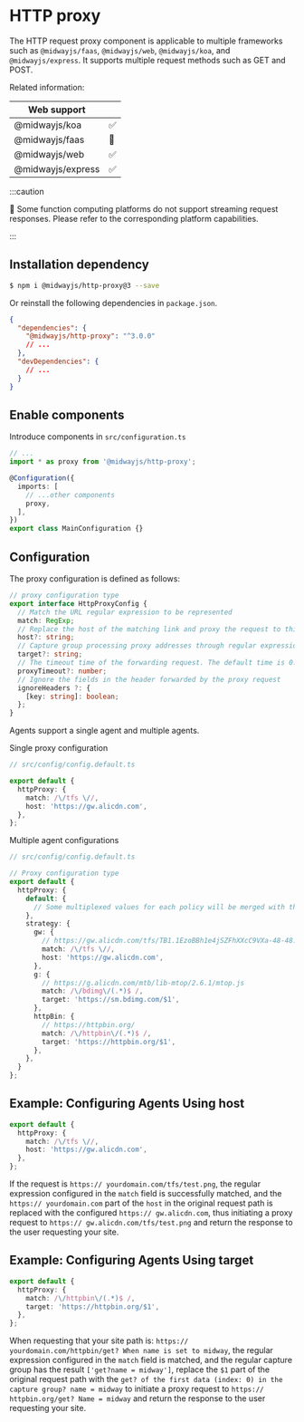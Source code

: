 # HTTP proxy

The HTTP request proxy component is applicable to multiple frameworks such as `@midwayjs/faas`, `@midwayjs/web`, `@midwayjs/koa`, and `@midwayjs/express`. It supports multiple request methods such as GET and POST.

Related information:

| Web support |     |
| ----------------- | --- |
| @midwayjs/koa | ✅ |
| @midwayjs/faas | 💬 |
| @midwayjs/web | ✅ |
| @midwayjs/express | ✅ |

:::caution

💬 Some function computing platforms do not support streaming request responses. Please refer to the corresponding platform capabilities.

:::

## Installation dependency

```bash
$ npm i @midwayjs/http-proxy@3 --save
```

Or reinstall the following dependencies in `package.json`.

```json
{
  "dependencies": {
    "@midwayjs/http-proxy": "^3.0.0"
    // ...
  },
  "devDependencies": {
    // ...
  }
}
```

## Enable components

Introduce components in `src/configuration.ts`

```typescript
// ...
import * as proxy from '@midwayjs/http-proxy';

@Configuration({
  imports: [
    // ...other components
    proxy,
  ],
})
export class MainConfiguration {}
```

## Configuration

The proxy configuration is defined as follows:

```typescript
// proxy configuration type
export interface HttpProxyConfig {
  // Match the URL regular expression to be represented
  match: RegExp;
  // Replace the host of the matching link and proxy the request to this address.
  host?: string;
  // Capture group processing proxy addresses through regular expressions
  target?: string;
  // The timeout time of the forwarding request. The default time is 0. No timeout time is set.
  proxyTimeout?: number;
  // Ignore the fields in the header forwarded by the proxy request
  ignoreHeaders ?: {
    [key: string]: boolean;
  };
}
```

Agents support a single agent and multiple agents.

Single proxy configuration

```typescript
// src/config/config.default.ts

export default {
  httpProxy: {
    match: /\/tfs \//,
    host: 'https://gw.alicdn.com',
  },
};
```

Multiple agent configurations

```typescript
// src/config/config.default.ts

// Proxy configuration type
export default {
  httpProxy: {
    default: {
      // Some multiplexed values for each policy will be merged with the following policies.
    },
    strategy: {
      gw: {
        // https://gw.alicdn.com/tfs/TB1.1EzoBBh1e4jSZFhXXcC9VXa-48-48.png
        match: /\/tfs \//,
        host: 'https://gw.alicdn.com',
      },
      g: {
        // https://g.alicdn.com/mtb/lib-mtop/2.6.1/mtop.js
        match: /\/bdimg\/(.*)$ /,
        target: 'https://sm.bdimg.com/$1',
      },
      httpBin: {
        // https://httpbin.org/
        match: /\/httpbin\/(.*)$ /,
        target: 'https://httpbin.org/$1',
      },
    },
  }
};
```

## Example: Configuring Agents Using host

```typescript
export default {
  httpProxy: {
    match: /\/tfs \//,
    host: 'https://gw.alicdn.com',
  },
};
```

If the request is `https:// yourdomain.com/tfs/test.png`, the regular expression configured in the `match` field is successfully matched, and the `https:// yourdomain.com` part of the `host` in the original request path is replaced with the configured `https:// gw.alicdn.com`, thus initiating a proxy request to `https:// gw.alicdn.com/tfs/test.png` and return the response to the user requesting your site.

## Example: Configuring Agents Using target

```typescript
export default {
  httpProxy: {
    match: /\/httpbin\/(.*)$ /,
    target: 'https://httpbin.org/$1',
  },
};
```

When requesting that your site path is: `https:// yourdomain.com/httpbin/get? When name is set to midway`, the regular expression configured in the `match` field is matched, and the regular capture group has the result `['get?name = midway']`, replace the `$1` part of the original request path with the `get? of the first data (index: 0) in the capture group? name = midway` to initiate a proxy request to `https:// httpbin.org/get? Name = midway` and return the response to the user requesting your site.
